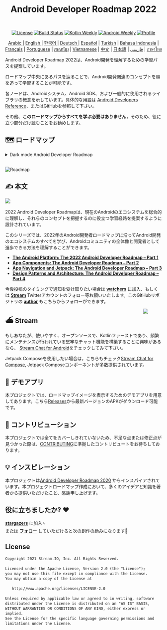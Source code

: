 <h1 align="center">Android Developer Roadmap 2022</h1></br>

<p align="center">
  <a href="https://opensource.org/licenses/Apache-2.0"><img alt="License" src="https://img.shields.io/badge/License-Apache%202.0-blue.svg"/></a>
  <a href="https://github.com/skydoves/android-developer-roadmap/actions/workflows/build.yml"><img alt="Build Status" src="https://github.com/skydoves/android-developer-roadmap/actions/workflows/build.yml/badge.svg"/></a>
  <a href="https://mailchi.mp/kotlinweekly/kotlin-weekly-279"><img alt="Kotlin Weekly" src="https://skydoves.github.io/badges/kotlin-weekly2.svg"/></a>
  <a href="https://androidweekly.net/issues/issue-495"><img alt="Android Weekly" src="https://skydoves.github.io/badges/android-weekly.svg"/></a>
  <a href="https://github.com/skydoves"><img alt="Profile" src="https://skydoves.github.io/badges/skydoves.svg"/></a>
</p>
<p align="center">
<a href="/README_AR.md" target="_blank"> Arabic </a> | <a href="/README.md" target="_blank"> English </a> | <a href="/README_KR.md" target="_blank"> 한국어 </a> | <a href="/README_DE.md" target="_blank"> Deutsch </a>| <a href="/README_ES.md" target="_blank"> Español</a> | <a href="/README_TR.md" target="_blank"> Turkish</a> | <a href="/README_ID.md" target="_blank"> Bahasa Indonesia</a> | <a href="/README_FR.md" target="_blank"> Français</a> | <a href="/README_PT.md" target="_blank"> Portuguese</a> | <a href="/README_KHM.md" target="_blank">ភាសាខ្មែរ</a> | <a href="/README_VI.md" target="_blank">Vietnamese</a> | <a href="/README_CN.md" target="_blank">中文</a> | <a href="/README_JP.md" target="_blank">日本語</a> | <a href="/README_FA.md" target="_blank">فارسی</a> | <a href="/README_TH.md" target="_blank">ภาษาไทย</a>
</p>


Android Developer Roadmap 2022は、Android開発を理解するための学習パスを提案しています。

ロードマップ中央にあるパスを辿ることで、Android開発関連のコンセプトを順を追って学習することが可能です。

各ノードは、Androidシステム、Android SDK、および一般的に使用されるライブラリの概念を示しています。具体的な用語は [Android Developers Reference](https://developer.android.com/reference)、またはGitHubを参照して下さい。

その他、**このロードマップからすべてを学ぶ必要はありません**，そのため、役に立つ部分だけ読むことをお勧めします。

## 🗺 ロードマップ

<details>
  <summary>Dark mode Android Developer Roadmap</summary>

![Roadmap](images/android_developer_roadmap_dark.png)

</details>

<br>

![Roadmap](/images/android_developer_roadmap.png)

## ✍️ 本文

<a href="https://getstream.io/blog/android-developer-roadmap/"><img src="images/article.png" /></a><br>

2022 Android Developer Roadmapは、現在のAndroidのエコシステムを総合的に理解し、それらのコンセプトを把握するのに役立つ学習経路を提案するように設計されています。

このシリーズでは、2022年のAndroid開発者ロードマップに沿ってAndroid開発のエコシステムのすべてを学び、Androidコミュニティの全体像と開発者として進歩できる方法を理解することができます。

- **[The Android Platform: The 2022 Android Developer Roadmap – Part 1](https://getstream.io/blog/android-developer-roadmap/)**
- **[App Components: The Android Developer Roadmap – Part 2](https://getstream.io/blog/android-developer-roadmap-part-2/)**
- **[App Navigation and Jetpack: The Android Developer Roadmap – Part 3](https://getstream.io/blog/android-developer-roadmap-part-3/)**
- **[Design Patterns and Architecture: The Android Developer Roadmap – Part 4](https://getstream.io/blog/design-patterns-and-architecture-the-android-developer-roadmap-part-4/)**

今後投稿のタイミングで通知を受け取りたい場合は **[watchers](https://github.com/skydoves/android-developer-roadmap/watchers)** に加入、もしくは **[Stream](https://twitter.com/getstream_io)** Twitterアカウントのフォロー等お願いいたします。このGitHubリポジトリの __[author](https://github.com/skydoves)__ もこちらからフォローができます。

<a href="https://getstream.io/tutorials/android-chat?utm_source=Github&utm_medium=Github_Repo_Content_Ad&utm_content=Developer&utm_campaign=2022AndroidDeveloperRoadmap&utm_term=DevRelOss">
<img src="https://user-images.githubusercontent.com/24237865/138428440-b92e5fb7-89f8-41aa-96b1-71a5486c5849.png" align="right" width="12%"/>
</a>

## ⛴ Stream

もしあなたが、使いやすく、オープンソースで、Kotlinファーストであり、頻繁にメンテナンスが行われている堅牢なチャット機能を構築することに興味があるなら、 [Stream Chat for Android](https://getstream.io/tutorials/android-chat)をチェックしてみて下さい。

Jetpack Composeを使用したい場合は，こちらもチェック[Stream Chat for Compose](https://getstream.io/chat/compose/tutorial/), Jetpack Composeコンポーネントが多数提供されています。

## 📱 デモアプリ

本プロジェクトでは、ロードマップイメージを表示するためのデモアプリを用意してあります。こちら[Releases](https://github.com/skydoves/android-developer-roadmap/releases)から最新バージョンのAPKがダウンロード可能です。

## 🤝 コントリビューション

本プロジェクトでは全てをカバーしきれていないため、不足な点または修正点が見つかった際は、[CONTRIBUTING](CONTRIBUTING.md)に準拠したコントリビュートをお待ちしております。

## 💡 インスピレーション

本プロジェクトは[Android Developer Roadmap 2020](https://github.com/mobile-roadmap/android-developer-roadmap) からインスパイアされています。本プロジェクトロードマップ作成において、多くのアイデアと知識を著者から提供いただけたこと、感謝申し上げます。

## 役に立ちましたか? :heart:

__[stargazers](https://github.com/skydoves/android-developer-roadmap/stargazers)__ に加入:star:<br>
または __[フォロー](https://github.com/skydoves)__ していただけると次の創作の励みになります🤩

## License
```
Copyright 2021 Stream.IO, Inc. All Rights Reserved.

Licensed under the Apache License, Version 2.0 (the "License");
you may not use this file except in compliance with the License.
You may obtain a copy of the License at

   http://www.apache.org/licenses/LICENSE-2.0

Unless required by applicable law or agreed to in writing, software
distributed under the License is distributed on an "AS IS" BASIS,
WITHOUT WARRANTIES OR CONDITIONS OF ANY KIND, either express or implied.
See the License for the specific language governing permissions and
limitations under the License.
```
